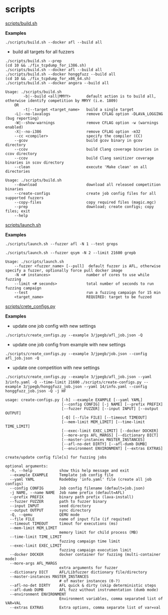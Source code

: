 # scripts

[scripts/build.sh](scripts/build.sh)

**Examples**

`./scripts/build.sh --docker afl --build all`


- build all targets for all fuzzers

```
./scripts/build.sh --prep
(cd 10 && ./fix_tcpdump_for_i386.sh)
./scripts/build.sh --docker afl --build all
./scripts/build.sh --docker honggfuzz --build all
(cd 10 && ./fix_tcpdump_for_x86_64.sh)
./scripts/build.sh --docker angora --build all
```

```
Usage: ./scripts/build.sh 
        -b|--build <all|MMYY>       default action is to build all, otherwise identify competition by MMYY (i.e. 1809)
    OR
        -t|--target <target_name>   build a single target 
    -L|--no-lavalogs                remove CFLAG option -DLAVA_LOGGING (bug reporting)
    -W|--show-warnings              remove CFLAG option -w (warnings enabled)
    -X|--no-i386                    remove CFLAG option -m32 
    --cc <compiler>                 specify the compiler (CC)
    --gcov                          build gcov binary in gcov directory
    --ccov                          build Clang coverage binaries in ccov directory
    --ccov                          build Clang sanitizer coverage binaries in scov directory
    --clean                         execute 'Make clean' on all directories

Usage: ./scripts/build.sh 
    --download                      download all released competition binaries
    --create-configs                create job config files for all supported fuzzers
    --copy-files                    copy required files (magic.mgc)
    --prep                          download; create configs; copy files; exit 
    --help
```


[scripts/launch.sh](scripts/launch.sh)

**Examples**

`./scripts/launch.sh --fuzzer afl -N 1 --test greps`

`./scripts/launch.sh --fuzzer qsym -N 2 --limit 21600 grepb`

```
Usage: ./scripts/launch.sh 
    --fuzzer <fuzzer_name> [--pull]  default fuzzer is AFL, otherwise specify a fuzzer, optionally force pull docker image
    -N <# instances>                number of cores to use while fuzzing 
    --limit <# seconds>             total number of seconds to run fuzzing campaign
    --test                          run a fuzzing campaign for 15 min
    <target_name>                   REQUIRED: target to be fuzzed
```


[scripts/crete_configs.py](scripts/create_configs.py)

**Examples**
- update one job config with new settings

`./scripts/create_configs.py --example 3/jpegb/afl_job.json -Q `

- update one job config from example with new settings

`./scripts/create_configs.py --example 3/jpegb/job.json --config afl_job.json -Q `

- update one competition with new settings

`./scripts/create_configs.py --example 3/jpegb/afl_job.json --yaml 3/info.yaml -Q --time-limit 21600`
`./scripts/create-configs.py --example 3/jpegb/honggfuzz_job.json --yaml 14/info.yaml --config honggfuzz_job.json -Q -j HF`

```
usage: create-configs.py [-h] --example EXAMPLE [--yaml YAML]
                         [--config CONFIG] [-j NAME] [--prefix PREFIX]
                         [--fuzzer FUZZER] [--input INPUT] [--output OUTPUT]
                         [-Q] [--file FILE] [--timeout TIMEOUT]
                         [--mem-limit MEM_LIMIT] [--time-limit TIME_LIMIT]
                         [--exec-limit EXEC_LIMIT] [--docker DOCKER]
                         [--more-args AFL_MARGS] [--dictionary DICT]
                         [--master-instances MASTER_INSTANCES]
                         [--afl-no-det DIRTY] [--afl-dumb DUMB]
                         [--environment ENVIRONMENT] [--extras EXTRAS]

create/update config file[s] for fuzzing jobs

optional arguments:
  -h, --help            show this help message and exit
  --example EXAMPLE     Template job config file
  --yaml YAML           Rode0day 'info.yaml' file (create all job configs)
  --config CONFIG       Job config filename (default=job.json)
  -j NAME, --name NAME  Job name prefix (default=AFL)
  --prefix PREFIX       binary path prefix (lava-install)
  --fuzzer FUZZER       path to fuzzer binary
  --input INPUT         seed directory
  --output OUTPUT       sync directory
  -Q, --qemu            QEMU mode
  --file FILE           name of input file (if requited)
  --timeout TIMEOUT     timout for executions (ms)
  --mem-limit MEM_LIMIT
                        memory limit for child process (MB)
  --time-limit TIME_LIMIT
                        fuzzing campaign time limit
  --exec-limit EXEC_LIMIT
                        fuzzing campaign execution limit
  --docker DOCKER       docker container for fuzzing (multi-container mode)
  --more-args AFL_MARGS
                        extra arguments for fuzzer
  --dictionary DICT     AFL/Libfuzzer dictionary file/directory
  --master-instances MASTER_INSTANCES
                        # of master instances (0-?)
  --afl-no-det DIRTY    AFL quick & dirty (skip deterministic steps
  --afl-dumb DUMB       AFL fuzz without instrumentation (dumb mode)
  --environment ENVIRONMENT
                        Environment variables, comma separated list of VAR=VAL
  --extras EXTRAS       Extra options, comma separate list of var=val
```
